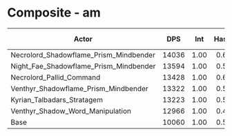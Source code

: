 # Composite - am
| Actor | DPS | Int | Haste | Crit | Mastery | Vers | DPS Weight |
|---|:---:|:---:|:---:|:---:|:---:|:---:|:---:|
|Necrolord_Shadowflame_Prism_Mindbender|14036|1.00|0.65|0.55|0.70|0.54|0.18|
|Night_Fae_Shadowflame_Prism_Mindbender|13594|1.00|0.57|0.57|0.75|0.55|0.18|
|Necrolord_Pallid_Command|13428|1.00|0.60|0.55|0.66|0.55|0.18|
|Venthyr_Shadowflame_Prism_Mindbender|13322|1.00|0.55|0.56|0.71|0.53|0.19|
|Kyrian_Talbadars_Stratagem|13223|1.00|0.55|0.56|0.70|0.54|0.19|
|Venthyr_Shadow_Word_Manipulation|12966|1.00|0.48|0.57|0.72|0.55|0.19|
|Base|10060|1.00|0.58|0.58|0.75|0.54|0.25|

